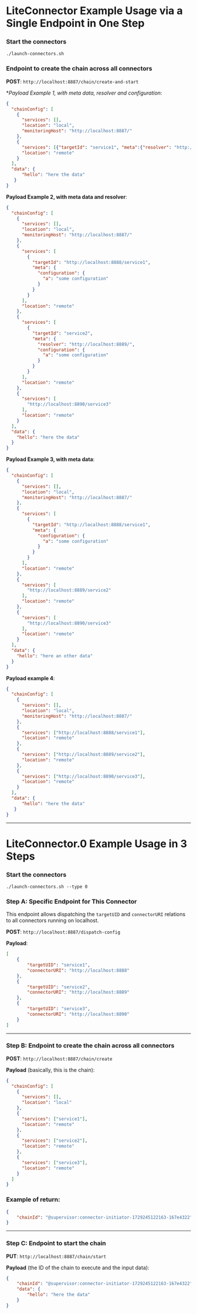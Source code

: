 # LiteConnector Example Usage via a Single Endpoint in One Step

### Start the connectors

```
./launch-connectors.sh
```
 
### **Endpoint to create the chain across all connectors**

**POST**: `http://localhost:8887/chain/create-and-start`

**Payload Example 1, with meta data, resolver and configuration*:

```json
{
  "chainConfig": [
    {
      "services": [],
      "location": "local",
      "monitoringHost": "http://localhost:8887/"
    },
    {
      "services": [{"targetId": "service1", "meta":{"resolver": "http://localhost:8888/", "configuration":{"a": "some configuration"}}}],
      "location": "remote"
    }
  ],
  "data": {
      "hello": "here the data"
   }
}
```

**Payload Example 2, with meta data and resolver**:

```json
{
  "chainConfig": [
    {
      "services": [],
      "location": "local",
      "monitoringHost": "http://localhost:8887/"
    },
    {
      "services": [
        {
          "targetId": "http://localhost:8888/service1",
          "meta": {
            "configuration": {
              "a": "some configuration"
            }
          }
        }
      ],
      "location": "remote"
    },
    {
      "services": [
        {
          "targetId": "service2",
          "meta": {
            "resolver": "http://localhost:8889/",
            "configuration": {
              "a": "some configuration"
            }
          }
        }
      ],
      "location": "remote"
    },
    {
      "services": [
        "http://localhost:8890/service3"
      ],
      "location": "remote"
    }
  ],
  "data": {
    "hello": "here the data"
  }
}
```

**Payload Example 3, with meta data**:

```json
{
  "chainConfig": [
    {
      "services": [],
      "location": "local",
      "monitoringHost": "http://localhost:8887/"
    },
    {
      "services": [
        {
          "targetId": "http://localhost:8888/service1",
          "meta": {
            "configuration": {
              "a": "some configuration"
            }
          }
        }
      ],
      "location": "remote"
    },
    {
      "services": [
        "http://localhost:8889/service2"
      ],
      "location": "remote"
    },
    {
      "services": [
        "http://localhost:8890/service3"
      ],
      "location": "remote"
    }
  ],
  "data": {
    "hello": "here an other data"
  }
}

```

**Payload example 4**:

```json
{
  "chainConfig": [
    {
      "services": [],
      "location": "local",
      "monitoringHost": "http://localhost:8887/"
    },
    {
      "services": ["http://localhost:8888/service1"],
      "location": "remote"
    },
    {
      "services": ["http://localhost:8889/service2"],
      "location": "remote"
    },
    {
      "services": ["http://localhost:8890/service3"],
      "location": "remote"
    }
  ],
  "data": {
      "hello": "here the data"
   }
}
```

---

# LiteConnector.0 Example Usage in 3 Steps

### Start the connectors

```
./launch-connectors.sh --type 0
```

### Step A: **Specific Endpoint for This Connector**

This endpoint allows dispatching the `targetUID` and `connectorURI` relations to all connectors running on localhost.

**POST**: `http://localhost:8887/dispatch-config`

**Payload**:

```json
[
    {
        "targetUID": "service1",
        "connectorURI": "http://localhost:8888"
    },
    {
        "targetUID": "service2",
        "connectorURI": "http://localhost:8889"
    },
    {
        "targetUID": "service3",
        "connectorURI": "http://localhost:8890"
    }
]
```

---

### Step B: **Endpoint to create the chain across all connectors**

**POST**: `http://localhost:8887/chain/create`

**Payload** (basically, this is the chain):

```json
{
  "chainConfig": [
    {
      "services": [],
      "location": "local"
    },
    {
      "services": ["service1"],
      "location": "remote"
    },
    {
      "services": ["service2"],
      "location": "remote"
    },
    {
      "services": ["service3"],
      "location": "remote"
    }
  ]
}
```

### Example of return:

```json
{
    "chainId": "@supervisor:connector-initiator-1729245122163-167e4322"
}
```

---

### Step C: **Endpoint to start the chain**

**PUT**: `http://localhost:8887/chain/start`

**Payload** (the ID of the chain to execute and the input data):

```json
{
    "chainId": "@supervisor:connector-initiator-1729245122163-167e4322",
    "data": {
        "hello": "here the data"
    }
}
```
